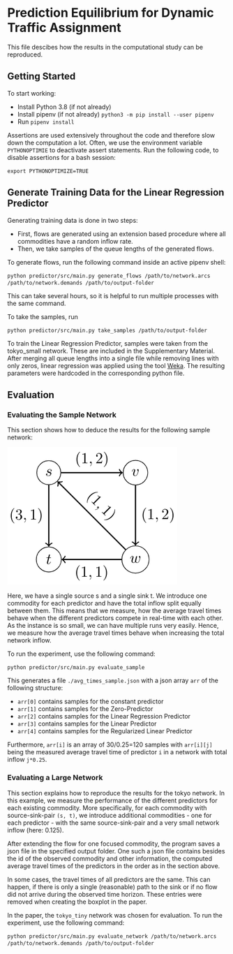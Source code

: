 # Prediction Equilibrium for Dynamic Traffic Assignment

This file descibes how the results in the computational study can be reproduced.

## Getting Started

To start working:

* Install Python 3.8 (if not already)
* Install pipenv (if not already) `python3 -m pip install --user pipenv`
* Run `pipenv install`

Assertions are used extensively throughout the code and therefore slow down the computation a lot.
Often, we use the environment variable `PYTHONOPTIMIE` to deactivate assert statements.
Run the following code, to disable assertions for a bash session:
```
export PYTHONOPTIMIZE=TRUE
```

## Generate Training Data for the Linear Regression Predictor

Generating training data is done in two steps:
* First, flows are generated using an extension based procedure where all commodities have a random inflow rate.
* Then, we take samples of the queue lengths of the generated flows.

To generate flows, run the following command inside an active pipenv shell:
```
python predictor/src/main.py generate_flows /path/to/network.arcs /path/to/network.demands /path/to/output-folder
```
This can take several hours, so it is helpful to run multiple processes with the same command.


To take the samples, run
```
python predictor/src/main.py take_samples /path/to/output-folder
```

To train the Linear Regression Predictor, samples were taken from the tokyo_small network.
These are included in the Supplementary Material.
After merging all queue lengths into a single file while removing lines with only zeros,
linear regression was applied using the tool [Weka](https://www.cs.waikato.ac.nz/ml/weka/).
The resulting parameters were hardcoded in the corresponding python file.

## Evaluation

### Evaluating the Sample Network

This section shows how to deduce the results for the following sample network:

![Sample Network](sample_network.png)

Here, we have a single source s and a single sink t.
We introduce one commodity for each predictor and have the total inflow split equally between them.
This means that we measure, how the average travel times behave
when the different predictors compete in real-time with each other.
As the instance is so small, we can have multiple runs very easily.
Hence, we measure how the average travel times behave when increasing the total network inflow.

To run the experiment, use the following command:
```
python predictor/src/main.py evaluate_sample
```
This generates a file `./avg_times_sample.json` with a json array `arr` of the following structure:
* `arr[0]` contains samples for the constant predictor
* `arr[1]` contains samples for the Zero-Predictor
* `arr[2]` contains samples for the Linear Regression Predictor
* `arr[3]` contains samples for the Linear Predictor
* `arr[4]` contains samples for the Regularized Linear Predictor

Furthermore, `arr[i]` is an array of 30/0.25=120 samples with `arr[i][j]` being
the measured average travel time of predictor `i`
in a network with total inflow `j*0.25`.


### Evaluating a Large Network

This section explains how to reproduce the results for the tokyo network.
In this example, we measure the performance of the different predictors for each existing commodity.
More specifically, for each commodity with source-sink-pair `(s, t)`, we introduce 
additional commodities - one for each predictor - with the same source-sink-pair and
a very small network inflow (here: 0.125).

After extending the flow for one focused commodity, the program saves a json file in the
specified output folder.
One such a json file contains besides the id of the observed commodity and other information,
the computed average travel times of the predictors in the order as in the section above. 

In some cases, the travel times of all predictors are the same.
This can happen, if there is only a single (reasonable) path to the sink or if no flow did not arrive
during the observed time horizon.
These entries were removed when creating the boxplot in the paper.

In the paper, the `tokyo_tiny` network was chosen for evaluation.
To run the experiment, use the following command:
```
python predictor/src/main.py evaluate_network /path/to/network.arcs /path/to/network.demands /path/to/output-folder
```
